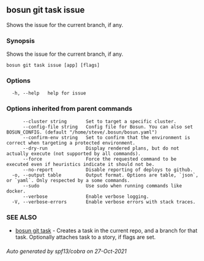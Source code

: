## bosun git task issue

Shows the issue for the current branch, if any.

### Synopsis

Shows the issue for the current branch, if any.

```
bosun git task issue [app] [flags]
```

### Options

```
  -h, --help   help for issue
```

### Options inherited from parent commands

```
      --cluster string       Set to target a specific cluster.
      --config-file string   Config file for Bosun. You can also set BOSUN_CONFIG. (default "/home/steve/.bosun/bosun.yaml")
      --confirm-env string   Set to confirm that the environment is correct when targeting a protected environment.
      --dry-run              Display rendered plans, but do not actually execute (not supported by all commands).
      --force                Force the requested command to be executed even if heuristics indicate it should not be.
      --no-report            Disable reporting of deploys to github.
  -o, --output table         Output format. Options are table, `json`, or `yaml`. Only respected by a some commands.
      --sudo                 Use sudo when running commands like docker.
      --verbose              Enable verbose logging.
  -V, --verbose-errors       Enable verbose errors with stack traces.
```

### SEE ALSO

* [bosun git task](bosun_git_task.md)	 - Creates a task in the current repo, and a branch for that task. Optionally attaches task to a story, if flags are set.

###### Auto generated by spf13/cobra on 27-Oct-2021
